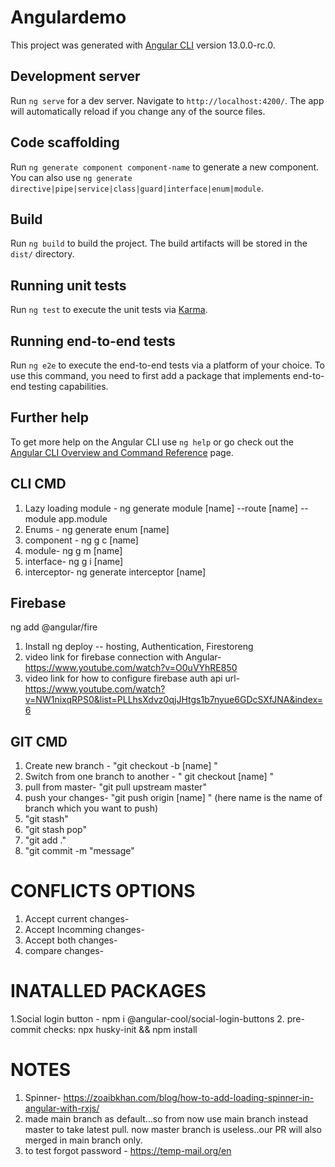# Angulardemo

This project was generated with [Angular CLI](https://github.com/angular/angular-cli) version 13.0.0-rc.0.

## Development server

Run `ng serve` for a dev server. Navigate to `http://localhost:4200/`. The app will automatically reload if you change any of the source files.

## Code scaffolding

Run `ng generate component component-name` to generate a new component. You can also use `ng generate directive|pipe|service|class|guard|interface|enum|module`.

## Build

Run `ng build` to build the project. The build artifacts will be stored in the `dist/` directory.

## Running unit tests

Run `ng test` to execute the unit tests via [Karma](https://karma-runner.github.io).

## Running end-to-end tests

Run `ng e2e` to execute the end-to-end tests via a platform of your choice. To use this command, you need to first add a package that implements end-to-end testing capabilities.

## Further help

To get more help on the Angular CLI use `ng help` or go check out the [Angular CLI Overview and Command Reference](https://angular.io/cli) page.

## CLI CMD 
1. Lazy loading module - ng generate module [name] --route [name] --module app.module
2. Enums - ng generate enum [name]
3. component - ng g c [name]
4. module- ng g m [name]
5. interface- ng g i [name]
5. interceptor- ng generate interceptor [name]

## Firebase
ng add @angular/fire 
1. Install ng deploy -- hosting, Authentication, Firestoreng 
2. video link for firebase connection with Angular- https://www.youtube.com/watch?v=O0uVYhRE850
3. video link for how to configure firebase auth api url- https://www.youtube.com/watch?v=NW1nixqRPS0&list=PLLhsXdvz0qjJHtgs1b7nyue6GDcSXfJNA&index=6

## GIT CMD
1. Create new branch - "git checkout -b [name] "
2. Switch from one branch to another - " git checkout [name] "
3. pull from master- "git pull upstream master"
4. push your changes- "git push origin [name] " (here name is the name of branch which you want to push)
4. "git stash"
5. "git stash pop"
6. "git add ."
7. "git commit -m "message"

# CONFLICTS OPTIONS
1. Accept current changes- 
2. Accept Incomming changes-
3. Accept both changes-
4. compare changes- 

# INATALLED PACKAGES
1.Social login button - npm i @angular-cool/social-login-buttons
2. pre-commit checks: npx husky-init && npm install


# NOTES
1. Spinner- https://zoaibkhan.com/blog/how-to-add-loading-spinner-in-angular-with-rxjs/
2. made main branch as default...so from now use main branch instead master to take latest pull. now master branch is useless..our PR will also merged in main branch only. 
3. to test forgot password - https://temp-mail.org/en